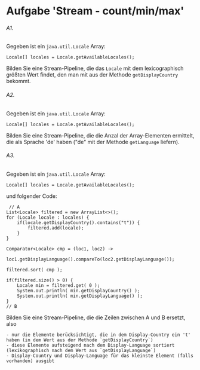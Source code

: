 # Aufgabe 'Stream - count/min/max'

###### A1.
Gegeben ist ein `java.util.Locale` Array:

	Locale[] locales = Locale.getAvailableLocales();

Bilden Sie eine Stream-Pipeline, die das `Locale` mit dem lexicographisch größten Wert findet, den man mit aus der Methode `getDisplayCountry` bekommt. 

###### A2.
Gegeben ist ein `java.util.Locale` Array:

	Locale[] locales = Locale.getAvailableLocales();

Bilden Sie eine Stream-Pipeline, die die Anzal der Array-Elementen ermittelt, die als Sprache 'de' haben ("de" mit der Methode `getLanguage` liefern). 

###### A3.
Gegeben ist ein `java.util.Locale` Array:

    Locale[] locales = Locale.getAvailableLocales();

und folgender Code:

	 // A    
    List<Locale> filtered = new ArrayList<>();
    for (Locale locale : locales) {
        if(locale.getDisplayCountry().contains("t")) {
            filtered.add(locale);
        }
    }
    
    Comparator<Locale> cmp = (loc1, loc2) -> 
            loc1.getDisplayLanguage().compareTo(loc2.getDisplayLanguage());
    
    filtered.sort( cmp );
    
    if(filtered.size() > 0) {
        Locale min = filtered.get( 0 );
        System.out.println( min.getDisplayCountry() );
        System.out.println( min.getDisplayLanguage() );
    }
    // B

Bilden Sie eine Stream-Pipeline, die die Zeilen zwischen A und B ersetzt, also 

	- nur die Elemente berücksichtigt, die in dem Display-Country ein 't' haben (in dem Wert aus der Methode `getDisplayCountry`)
	- diese Elemente aufsteigend nach dem Display-Language sortiert (lexikographisch nach dem Wert aus `getDisplayLanguage`)
	- Display-Country und Display-Language für das kleinste Element (falls vorhanden) ausgibt
	
